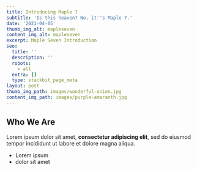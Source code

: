 ```yaml
---
title: Introducing Maple 7
subtitle: 'Is this heaven? No, it''s Maple 7.'
date: '2021-04-05'
thumb_img_alt: mapleseven
content_img_alt: mapleseven
excerpt: Maple Seven Introduction
seo:
  title: ''
  description: ''
  robots:
    - all
  extra: []
  type: stackbit_page_meta
layout: post
thumb_img_path: images/wonderful-onion.jpg
content_img_path: images/purple-amaranth.jpg
---
```

## Who We Are

Lorem ipsum dolor sit amet, **consectetur adipiscing elit**, sed do eiusmod tempor incididunt ut labore et dolore magna aliqua.

*   Lorem ipsum
*   dolor sit amet
